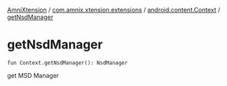 [AmniXtension](../../index.md) / [com.amnix.xtension.extensions](../index.md) / [android.content.Context](index.md) / [getNsdManager](./get-nsd-manager.md)

# getNsdManager

`fun Context.getNsdManager(): NsdManager`

get MSD Manager


